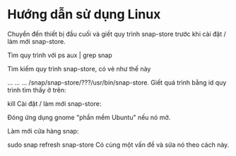 

# Hướng dẫn sử dụng Linux

Chuyển đến thiết bị đầu cuối và giết quy trình snap-store trước khi cài đặt / làm mới snap-store.

Tìm quy trình với ps aux | grep snap

Tìm kiếm quy trình snap-store, có vẻ như thế này

... <process id> ... ... /snap/snap-store/???/usr/bin/snap-store.
Giết quá trình bằng id quy trình tìm thấy ở trên:

kill <process id>
Cài đặt / làm mới snap-store:

Đóng ứng dụng gnome "phần mềm Ubuntu" nếu nó mở.

Làm mới cửa hàng snap:

sudo snap refresh snap-store
Có cùng một vấn đề và sửa nó theo cách này.

